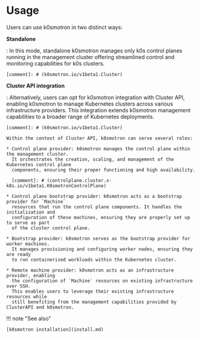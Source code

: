 # Usage

Users can use k0smotron in two distinct ways:

**Standalone**

:   In this mode, standalone k0smotron manages only k0s control planes
    running in the management cluster offering streamlined control and
    monitoring capabilities for k0s clusters.

    [comment]: # (k0smotron.io/v1beta1.Cluster)

**Cluster API integration**

:   Alternatively, users can opt for k0smotron integration with Cluster API,
    enabling k0smotron to manage Kubernetes clusters across various infrastructure
    providers. This integration extends k0smotron management capabilities to a broader
    range of Kubernetes deployments.

    [comment]: # (k0smotron.io/v1beta1.Cluster)

    Within the context of Cluster API, k0smotron can serve several roles:

    * Control plane provider: k0smotron manages the control plane within the management cluster.
      It orchestrates the creation, scaling, and management of the Kubernetes control plane
      components, ensuring their proper functioning and high availability.

      [comment]: # (controlplane.cluster.x-k8s.io/v1beta1.K0smotronControlPlane)

    * Control plane bootstrap provider: k0smotron acts as a bootstrap provider for `Machine`
      resources that run the control plane components. It handles the initialization and
      configuration of these machines, ensuring they are properly set up to serve as part
      of the cluster control plane.

    * Bootstrap provider: k0smotron serves as the bootstrap provider for worker machines.
      It manages provisioning and configuring worker nodes, ensuring they are ready
      to run containerized workloads within the Kubernetes cluster.

    * Remote machine provider: k0smotron acts as an infrastructure provider, enabling
      the configuration of `Machine` resources on existing infrastructure over SSH.
      This enables users to leverage their existing infrastructure resources while
      still benefiting from the management capabilities provided by ClusterAPI and k0smotron.

!!! note "See also"

    [k0smotron installation](install.md)
